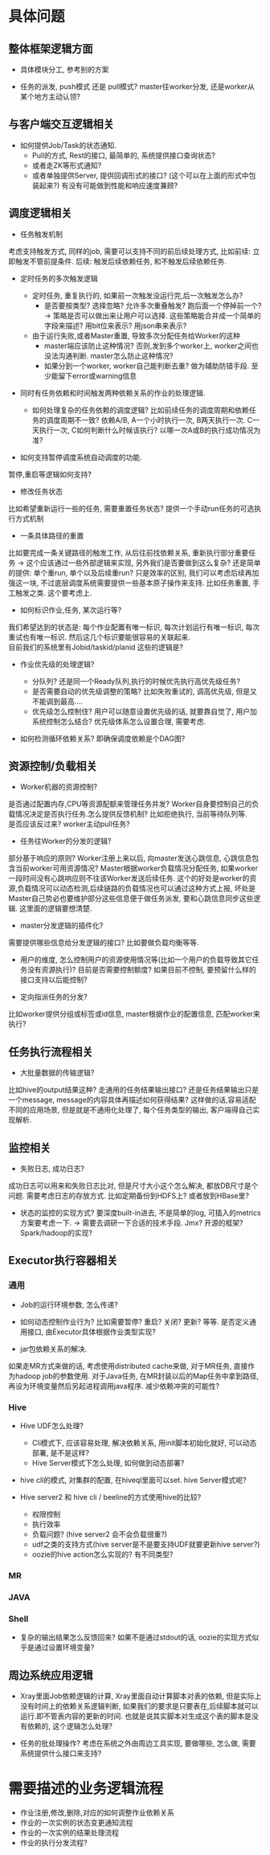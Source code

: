 # 具体问题


## 整体框架逻辑方面

* 具体模块分工, 参考别的方案

* 任务的派发, push模式 还是 pull模式? master往worker分发, 还是worker从某个地方主动认领?


## 与客户端交互逻辑相关

* 如何提供Job/Task的状态通知.
  * Pull的方式, Rest的接口, 最简单的, 系统提供接口查询状态?
  * 或者走ZK等形式通知?
  * 或者单独提供Server, 提供回调形式的接口? (这个可以在上面的形式中包装起来?) 有没有可能做到性能和响应速度兼顾?

## 调度逻辑相关

* 任务触发机制

考虑支持触发方式, 同样的job, 需要可以支持不同的前后续处理方式, 比如前续: 立即触发不管前提条件. 后续: 触发后续依赖任务, 和不触发后续依赖任务.

* 定时任务的多次触发逻辑

  * 定时任务, 重复执行的, 如果前一次触发没运行完,后一次触发怎么办? 
    * 是否要按类型? 选择忽略? 允许多次重叠触发? 跑后面一个停掉前一个? -> 策略是否可以做出来让用户可以选择. 这些策略能合并成一个简单的字段来描述? 用bit位来表示? 用json串来表示?
  * 由于运行失败,或者Master重置, 导致多次分配任务给Worker的这种
    * master端应该防止这种情况? 否则,发到多个worker上, worker之间也没法沟通判断. master怎么防止这种情况?
    * 如果分到一个worker, worker自己能判断去重? 做为辅助防错手段. 至少能留下error或warning信息

* 同时有任务依赖和时间触发两种依赖关系的作业的处理逻辑.
  * 如何处理复杂的任务依赖的调度逻辑? 比如前续任务的调度周期和依赖任务的调度周期不一致? 依赖A/B, A一个小时执行一次, B两天执行一次. C一天执行一次, C如何判断什么时候该执行? 以哪一次A或B的执行成功情况为准?

* 如何支持暂停调度系统自动调度的功能.

暂停,重启等逻辑如何支持? 

* 修改任务状态

比如希望重新运行一些的任务, 需要重置任务状态? 提供一个手动run任务的可选执行方式机制

* 一条具体路径的重置

比如要完成一条关键路径的触发工作, 从后往前找依赖关系, 重新执行部分重要任务 -> 这个应该通过一些外部逻辑来实现, 另外我们是否要做到这么复杂? 还是简单的提供: 单个重run, 单个以及后续重run? 只是效率的区别, 我们可以考虑后续再加强这一块, 不过底层调度系统需要提供一些基本原子操作来支持. 比如任务重置, 手工触发之类. 这个要考虑上.

* 如何标识作业,任务, 某次运行等?

我们希望达到的状态是: 每个作业配置有唯一标识, 每次计划运行有唯一标识, 每次重试也有唯一标识. 然后这几个标识要能很容易的关联起来.  
目前我们的系统里有Jobid/taskid/planid 这些的逻辑是? 

* 作业优先级的处理逻辑?
  * 分队列? 还是同一个Ready队列,执行的时候优先执行高优先级任务?
  * 是否需要自动的优先级调整的策略? 比如失败重试的, 调高优先级, 但是又不能调到最高....
  * 优先级怎么控制住? 用户可以随意设置优先级的话, 就要靠自觉了, 用户加系统控制怎么结合? 优先级体系怎么设置合理, 需要考虑.
  
* 如何检测循环依赖关系? 即确保调度依赖是个DAG图?


## 资源控制/负载相关

* Worker机器的资源控制?

是否通过配置内存,CPU等资源配额来管理任务并发? Worker自身要控制自己的负载情况决定是否执行任务.怎么提供反馈机制? 比如拒绝执行, 当前等待队列等.  
是否应该反过来? worker主动pull任务?

* 任务往Worker的分发的逻辑?

部分基于响应的原则? Worker注册上来以后, 向master发送心跳信息, 心跳信息包含当前worker可用资源情况? Master根据worker负载情况分配任务, 如果worker一段时间没有心跳响应则不往该Worker发送后续任务. 这个的好处是worker的资源,负载情况可以动态检测,后续链路的负载情况也可以通过这种方式上报, 坏处是Master自己势必也要维护部分这些信息便于做任务派发, 要和心跳信息同步这些逻辑. 这里面的逻辑要想清楚.

* master分发逻辑的插件化?

需要提供哪些信息给分发逻辑的接口? 比如要做负载均衡等等.

* 用户的维度, 怎么控制用户的资源使用情况等(比如一个用户的负载导致其它任务没有资源执行)? 目前是否需要控制额度? 如果目前不控制, 要预留什么样的接口支持以后能控制?

* 定向指派任务的分发?

比如worker提供分组或标签或id信息, master根据作业的配置信息, 匹配worker来执行?


## 任务执行流程相关

* 大批量数据的传输逻辑? 

比如hive的output结果这种? 走通用的任务结果输出接口? 还是任务结果输出只是一个message, message的内容具体再描述如何获得结果? 这样做的话,容易适配不同的应用场景, 但是就是不通用化处理了, 每个任务类型的输出, 客户端得自己实现解析.


## 监控相关

* 失败日志, 成功日志?

成功日志可以用来和失败日志比对, 但是尺寸大小这个怎么解决, 都放DB尺寸是个问题. 需要考虑日志的存放方式. 比如定期备份到HDFS上? 或者放到HBase里?

* 状态的监控的实现方式? 要深度built-in进去, 不是简单的log, 可插入的metrics方案要考虑一下. -> 需要去调研一下合适的技术手段. Jmx?  开源的框架? Spark/hadoop的实现?


## Executor执行容器相关

### 通用

* Job的运行环境参数, 怎么传递?

* 如何动态控制作业行为?  比如需要暂停? 重启? 关闭? 更新? 等等. 是否定义通用接口, 由Executor具体根据作业类型实现?

* jar包依赖关系的解决.

如果走MR方式来做的话, 考虑使用distributed cache来做, 对于MR任务, 直接作为hadoop job的参数使用. 对于Java任务, 在MR封装以后的Map任务中拿到路径, 再设为环境变量然后另起进程调用java程序. 减少依赖冲突的可能性?

### Hive

* Hive UDF怎么处理?
  * Cli模式下, 应该容易处理, 解决依赖关系, 用init脚本初始化就好, 可以动态部署, 是不是这样?
  * Hive Server模式下怎么处理, 如何做到动态部署?

* hive cli的模式, 对集群的配置, 在hiveql里面可以set. hive Server模式呢?

* Hive server2 和 hive cli / beeline的方式使用hive的比较?
  * 权限控制
  * 执行效率
  * 负载问题?  (hive server2 会不会负载很重?)
  * udf之类的支持方式(hive server是不是要支持UDF就要更新hive server?)
  * oozie的hive action怎么实现的? 有不同类型?

### MR

### JAVA

### Shell

* 复杂的输出结果怎么反馈回来? 如果不是通过stdout的话, oozie的实现方式似乎是通过设置环境变量?


## 周边系统应用逻辑

* Xray里面Job依赖逻辑的计算, Xray里面自动计算脚本对表的依赖, 但是实际上没有时间上的依赖关系逻辑判断, 如果我们的要求是只要表在,后续脚本就可以运行.即不管表内容的更新的时间. 也就是说其实脚本对生成这个表的脚本是没有依赖的, 这个逻辑怎么处理?

* 任务的批处理操作? 考虑在系统之外由周边工具实现, 要做哪些, 怎么做, 需要系统提供什么接口来支持?

# 需要描述的业务逻辑流程

* 作业注册,修改,删除,对应的如何调整作业依赖关系
* 作业的一次实例的状态变更通知流程
* 作业的一次实例的结果处理流程
* 作业的执行分发流程?


